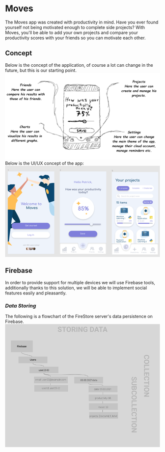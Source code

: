 # **Moves**

The Moves app was created with productivity in mind. Have you ever found yourself not being motivated enough to complete side projects? With Moves, you'll be able to add your own projects and compare your productivity scores with your friends so you can motivate each other.

## Concept
Below is the concept of the application, of course a lot can change in the future, but this is our starting point.
![Concept-art](./github/img/moves_concept.png)
Below is the UI/UX concept of the app:
![UI/UX](.github/img/../../github/img/UI_UX_concept.png)
## Firebase
In order to provide support for multiple devices we will use Firebase tools, additionally thanks to this solution, we will be able to implement social features easily and pleasantly. 
### *Data Storing*
The following is a flowchart of the FireStore server's data persistence on Firebase.
![data-storing](./github/img/data-storing.png)



